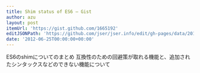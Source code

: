 ```yaml
---
title: Shim status of ES6 — Gist
author: azu
layout: post
itemUrl: 'https://gist.github.com/1665192'
editJSONPath: 'https://github.com/jser/jser.info/edit/gh-pages/data/2012/06/index.json'
date: '2012-06-25T00:00:00+00:00'
---
```

ES6のshimについてのまとめ
互換性のための回避策が取れる機能と、追加されたシンタックスなどのできない機能について
